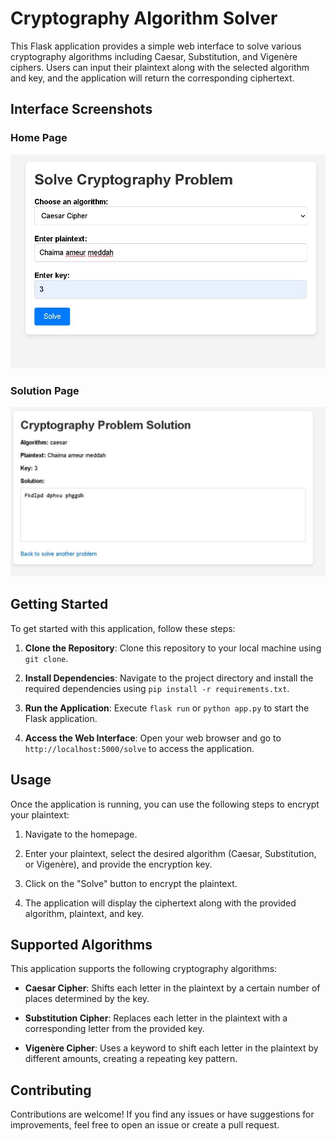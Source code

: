 # Cryptography Algorithm Solver

This Flask application provides a simple web interface to solve various cryptography algorithms including Caesar, Substitution, and Vigenère ciphers. Users can input their plaintext along with the selected algorithm and key, and the application will return the corresponding ciphertext.

## Interface Screenshots

### Home Page
![Home Page](cryptho.jpg)

### Solution Page
![Solution Page](cryptosolve.jpg)

## Getting Started

To get started with this application, follow these steps:

1. **Clone the Repository**: Clone this repository to your local machine using `git clone`.

2. **Install Dependencies**: Navigate to the project directory and install the required dependencies using `pip install -r requirements.txt`.

3. **Run the Application**: Execute `flask run` or `python app.py` to start the Flask application.

4. **Access the Web Interface**: Open your web browser and go to `http://localhost:5000/solve` to access the application.

## Usage

Once the application is running, you can use the following steps to encrypt your plaintext:

1. Navigate to the homepage.

2. Enter your plaintext, select the desired algorithm (Caesar, Substitution, or Vigenère), and provide the encryption key.

3. Click on the "Solve" button to encrypt the plaintext.

4. The application will display the ciphertext along with the provided algorithm, plaintext, and key.

## Supported Algorithms

This application supports the following cryptography algorithms:

- **Caesar Cipher**: Shifts each letter in the plaintext by a certain number of places determined by the key.
  
- **Substitution Cipher**: Replaces each letter in the plaintext with a corresponding letter from the provided key.

- **Vigenère Cipher**: Uses a keyword to shift each letter in the plaintext by different amounts, creating a repeating key pattern.

## Contributing

Contributions are welcome! If you find any issues or have suggestions for improvements, feel free to open an issue or create a pull request.

